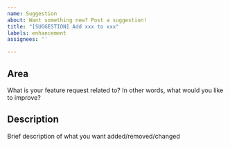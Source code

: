 ```yaml
---
name: Suggestion
about: Want something new? Post a suggestion!
title: "[SUGGESTION] Add xxx to xxx"
labels: enhancement
assignees: ''

---
```


## Area
What is your feature request related to? In other words, what would you like to improve?

## Description
Brief description of what you want added/removed/changed
